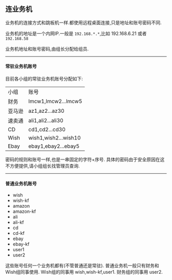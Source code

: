 
## 连业务机
业务机的连接方式和跳板机一样.都使用远程桌面连接,只是地址和账号密码不同.

业务机的地址是一个内网IP.一般是 `192.168.*.*`,比如 192.168.6.21 或者 `192.168.58`  

业务机地址和账号密码,由组长分配给组员.
***

#### 常驻业务机账号
目前各小组的常驻业务机账号分配如下:
<table>
    <tr>
    <td>小组</td>
    <td>账号</td>
    </tr>
    <tr>
    <td>财务</td>
    <td>lmcw1,lmcw2...lmcw5</td>
    </tr>
    <tr>
    <td>亚马逊</td>
    <td>az1,az2...az30</td>
    </tr>
    <tr>
    <td>速卖通</td>
    <td>ali1,ali2...ali30</td>
    </tr>
    <tr>
    <td>CD</td>
    <td>cd1,cd2...cd30</td>
    </tr>
    <tr>
    <td>Wish</td>
    <td>wish1,wish2...wish10</td>
    </tr>
    <tr>
    <td>Ebay</td>
    <td>ebay1,ebay2...ebay5</td>
    </tr>
</table>

密码的规则和账号一样,也是一串固定的字符+序号.
具体的密码由于安全原因在这不方便提供,请小组组长找管理员查询.
***
#### 普通业务机账号
+ wish
+ wish-kf
+ amazon
+ amazon-kf
+ ali
+ ali-kf
+ cd
+ cd-kf
+ ebay
+ ebay-kf
+ user1
+ user2

这些账号任何一个业务机都有(不管普通还是常驻).
普通业务机一般只有财务和Wish组同事使用.
Wish组的同事用 wish,wish-kf,user1.
财务组的同事用 user2.

